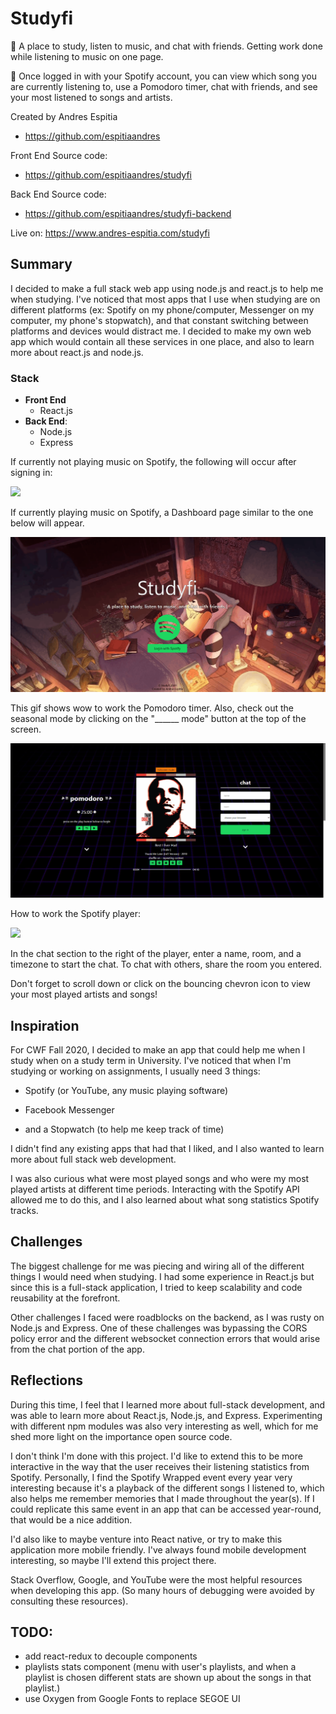 # Studyfi

:musical_note: A place to study, listen to music, and chat with friends. Getting work done while listening to music on one page.
  
:musical_keyboard: Once logged in with your Spotify account, you can view which song you are currently listening to, use a Pomodoro timer, chat with friends, and see your most listened to songs and artists.

Created by Andres Espitia
- https://github.com/espitiaandres

Front End Source code:
- https://github.com/espitiaandres/studyfi

Back End Source code:
- https://github.com/espitiaandres/studyfi-backend

Live on: https://www.andres-espitia.com/studyfi



## Summary

I decided to make a full stack web app using node.js and react.js to help me when studying. I've noticed that most apps that I use when studying are on different platforms (ex: Spotify on my phone/computer, Messenger on my computer, my phone's stopwatch), and that constant switching between platforms and devices would distract me. I decided to make my own web app which would contain all these services in one place, and also to learn more about react.js and node.js.


### Stack
- **Front End**
  - React.js
 - **Back End**: 
    - Node.js
    - Express
 

If currently not playing music on Spotify, the following will occur after signing in:

![](src/images/Documentation/NotFoundPage.gif)


If currently playing music on Spotify, a Dashboard page similar to the one below will appear.

![](src/images/Documentation/LandingPage.gif)


This gif shows wow to work the Pomodoro timer. Also, check out the seasonal mode by clicking on the "______ mode" button at the top of the screen.

![](src/images/Documentation/Pomodoro.gif)


How to work the Spotify player:

![](src/images/Documentation/Player.gif)

In the chat section to the right of the player, enter a name, room, and a timezone to start the chat. To chat with others, share the room you entered.

Don't forget to scroll down or click on the bouncing chevron icon to view your most played artists and songs!



## Inspiration

For CWF Fall 2020, I decided to make an app that could help me when I study when on a study term in University. I've noticed that when I'm studying or working on assignments, I usually need 3 things:

- Spotify (or YouTube, any music playing software)

- Facebook Messenger

- and a Stopwatch (to help me keep track of time)

I didn't find any existing apps that had that I liked, and I also wanted to learn more about full stack web development.

I was also curious what were most played songs and who were my most played artists at different time periods. Interacting with the Spotify API allowed me to do this, and I also learned about what song statistics Spotify tracks.

<!-- 
- add chat functionality (added on September 5, 2020)

- removed cors policy error ('http://localhost:3000' has been blocked by CORS policy: No 'Access-Control-Allow-Origin' header is present on the requested resource), and the 503 websocket connection error.

- add user disconnect functionality with proper routing
-->



## Challenges

The biggest challenge for me was piecing and wiring all of the different things I would need when studying. I had some experience in React.js but since this is a full-stack application, I tried to keep scalability and code reusability at the forefront. 

Other challenges I faced were roadblocks on the backend, as I was rusty on Node.js and Express. One of these challenges was bypassing the CORS policy error and the different websocket connection errors that would arise from the chat portion of the app.
 


## Reflections

During this time, I feel that I learned more about full-stack development, and was able to learn more about React.js, Node.js, and Express. Experimenting with different npm modules was also very interesting as well, which for me shed more light on the importance open source code.

I don't think I'm done with this project. I'd like to extend this to be more interactive in the way that the user receives their listening statistics from Spotify. Personally, I find the Spotify Wrapped event every year very interesting because it's a playback of the different songs I listened to, which also helps me remember memories that I made throughout the year(s). If I could replicate this same event in an app that can be accessed year-round, that would be a nice addition.

I'd also like to maybe venture into React native, or try to make this application more mobile friendly. I've always found mobile development interesting, so maybe I'll extend this project there.

Stack Overflow, Google, and YouTube were the most helpful resources when developing this app. (So many hours of debugging were avoided by consulting these resources).






## TODO:

- add react-redux to decouple components
- playlists stats component (menu with user's playlists, and when a playlist is chosen different stats are shown up about the songs in that playlist.) 
- use Oxygen from Google Fonts to replace SEGOE UI




